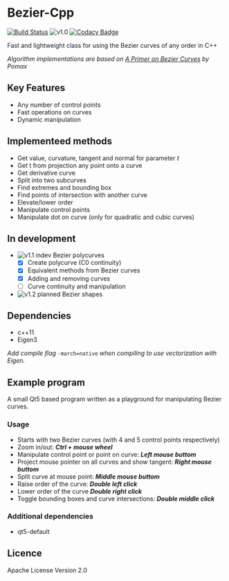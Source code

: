 # Bezier-Cpp
[![Build Status](https://travis-ci.com/stribor14/Bezier-cpp.svg?branch=master)](https://travis-ci.com/stribor14/Bezier-cpp)
![v1.0](https://img.shields.io/badge/version-1.0-blue.svg)
[![Codacy Badge](https://api.codacy.com/project/badge/Grade/aceb46ce7de1407abd56cfc127dba5f1)](https://www.codacy.com/app/stribor14/Bezier-cpp?utm_source=github.com&amp;utm_medium=referral&amp;utm_content=stribor14/Bezier-cpp&amp;utm_campaign=Badge_Grade)

Fast and lightweight class for using the Bezier curves of any order in C++

*Algorithm implementations are based on [A Primer on Bezier Curves](https://pomax.github.io/bezierinfo/) by Pomax*

## Key Features
  - Any number of control points
  - Fast operations on curves
  - Dynamic manipulation  

## Implementeed methods
  - Get value, curvature, tangent and normal for parameter *t*
  - Get t from projection any point onto a curve
  - Get derivative curve
  - Split into two subcurves
  - Find extremes and bounding box
  - Find points of intersection with another curve
  - Elevate/lower order
  - Manipulate control points
  - Manipulate dot on curve (only for quadratic and cubic curves)
  
## In development
  - <img src="https://img.shields.io/badge/v.1.1-indev-yellow.svg" alt="v1.1 indev" align="top"> Bezier polycurves
    - [x] Create polycurve (C0 continuity)
    - [x] Equivalent methods from Bezier curves
    - [x] Adding and removing curves
    - [ ] Curve continuity and manipulation
  - <img src="https://img.shields.io/badge/v.1.2-planned-red.svg" alt="v1.2 planned" align="top"> Bezier shapes

## Dependencies
  - c++11
  - Eigen3

*Add compile flag* `-march=native` *when compiling to use vectorization with Eigen.*

## Example program
A small Qt5 based program written as a playground for manipulating Bezier curves.
### Usage
 - Starts with two Bezier curves (with 4 and 5 control points respectively)
 - Zoom in/out: *__Ctrl + mouse wheel__*
 - Manipulate control point or point on curve: *__Left mouse buttom__*
 - Project mouse pointer on all curves and show tangent: *__Right mouse buttom__*
 - Split curve at mouse point: *__Middle mouse buttom__*
 - Raise order of the curve: *__Double left click__*
 - Lower order of the curve *__Double right click__*
 - Toggle bounding boxes and curve intersections: *__Double middle click__*

### Additional dependencies
 - qt5-default 

## Licence
Apache License Version 2.0
